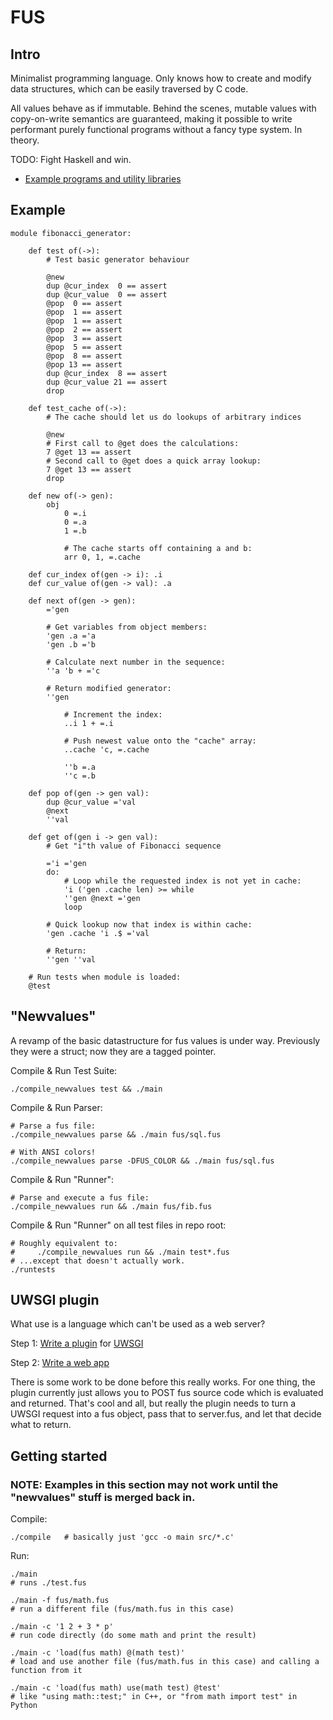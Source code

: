 
# FUS

## Intro

Minimalist programming language.
Only knows how to create and modify data structures, which can be easily traversed by C code.

All values behave as if immutable.
Behind the scenes, mutable values with copy-on-write semantics are guaranteed,
making it possible to write performant purely functional programs
without a fancy type system. In theory.

TODO: Fight Haskell and win.

* [Example programs and utility libraries](/fus/)


## Example

    module fibonacci_generator:

        def test of(->):
            # Test basic generator behaviour

            @new
            dup @cur_index  0 == assert
            dup @cur_value  0 == assert
            @pop  0 == assert
            @pop  1 == assert
            @pop  1 == assert
            @pop  2 == assert
            @pop  3 == assert
            @pop  5 == assert
            @pop  8 == assert
            @pop 13 == assert
            dup @cur_index  8 == assert
            dup @cur_value 21 == assert
            drop

        def test_cache of(->):
            # The cache should let us do lookups of arbitrary indices

            @new
            # First call to @get does the calculations:
            7 @get 13 == assert
            # Second call to @get does a quick array lookup:
            7 @get 13 == assert
            drop

        def new of(-> gen):
            obj
                0 =.i
                0 =.a
                1 =.b

                # The cache starts off containing a and b:
                arr 0, 1, =.cache

        def cur_index of(gen -> i): .i
        def cur_value of(gen -> val): .a

        def next of(gen -> gen):
            ='gen

            # Get variables from object members:
            'gen .a ='a
            'gen .b ='b

            # Calculate next number in the sequence:
            ''a 'b + ='c

            # Return modified generator:
            ''gen

                # Increment the index:
                ..i 1 + =.i

                # Push newest value onto the "cache" array:
                ..cache 'c, =.cache

                ''b =.a
                ''c =.b

        def pop of(gen -> gen val):
            dup @cur_value ='val
            @next
            ''val

        def get of(gen i -> gen val):
            # Get "i"th value of Fibonacci sequence

            ='i ='gen
            do:
                # Loop while the requested index is not yet in cache:
                'i ('gen .cache len) >= while
                ''gen @next ='gen
                loop

            # Quick lookup now that index is within cache:
            'gen .cache 'i .$ ='val

            # Return:
            ''gen ''val

        # Run tests when module is loaded:
        @test


## "Newvalues"

A revamp of the basic datastructure for fus values is under way.
Previously they were a struct; now they are a tagged pointer.

Compile & Run Test Suite:

    ./compile_newvalues test && ./main

Compile & Run Parser:

    # Parse a fus file:
    ./compile_newvalues parse && ./main fus/sql.fus

    # With ANSI colors!
    ./compile_newvalues parse -DFUS_COLOR && ./main fus/sql.fus

Compile & Run "Runner":

    # Parse and execute a fus file:
    ./compile_newvalues run && ./main fus/fib.fus

Compile & Run "Runner" on all test files in repo root:

    # Roughly equivalent to:
    #     ./compile_newvalues run && ./main test*.fus
    # ...except that doesn't actually work.
    ./runtests


## UWSGI plugin

What use is a language which can't be used as a web server?

Step 1: [Write a plugin](/uwsgi) for [UWSGI](https://uwsgi-docs.readthedocs.io/en/latest/)

Step 2: [Write a web app](/fus/webapp.fus)

There is some work to be done before this really works.
For one thing, the plugin currently just allows you to POST fus source code which
is evaluated and returned.
That's cool and all, but really the plugin needs to turn a UWSGI request
into a fus object, pass that to server.fus, and let that decide what to return.


## Getting started

### NOTE: Examples in this section may not work until the "newvalues" stuff is merged back in.

Compile:

    ./compile   # basically just 'gcc -o main src/*.c'

Run:

    ./main
    # runs ./test.fus

    ./main -f fus/math.fus
    # run a different file (fus/math.fus in this case)

    ./main -c '1 2 + 3 * p'
    # run code directly (do some math and print the result)

    ./main -c 'load(fus math) @(math test)'
    # load and use another file (fus/math.fus in this case) and calling a function from it

    ./main -c 'load(fus math) use(math test) @test'
    # like "using math::test;" in C++, or "from math import test" in Python

